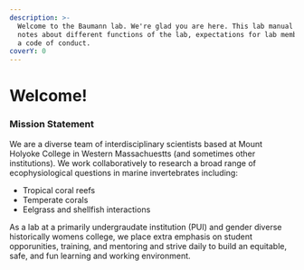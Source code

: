 ```yaml
---
description: >-
  Welcome to the Baumann lab. We're glad you are here. This lab manual contains
  notes about different functions of the lab, expectations for lab members, and
  a code of conduct.
coverY: 0
---
```


# Welcome!

### Mission Statement

We are a diverse team of interdisciplinary scientists based at Mount Holyoke College in Western Massachuestts (and sometimes other institutions). We work collaboratively to research a broad range of ecophysiological questions in marine invertebrates including:&#x20;

* Tropical coral reefs
* Temperate corals
* Eelgrass and shellfish interactions

As a lab at a primarily undergraudate institution (PUI) and gender diverse historically womens college, we place extra emphasis on student opporunities, training, and mentoring and strive daily to build an equitable, safe, and fun learning and working environment.&#x20;
